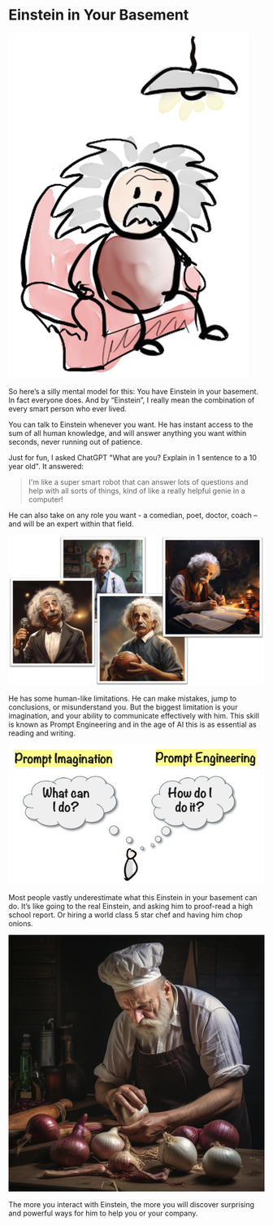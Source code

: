 # Einstein in Your Basement

![](../.gitbook/assets/020-einstein-basement.png)

So here’s a silly mental model for this: You have Einstein in your basement. In fact everyone does. And by “Einstein”, I really mean the combination of every smart person who ever lived.

You can talk to Einstein whenever you want. He has instant access to the sum of all human knowledge, and will answer anything you want within seconds, never running out of patience.

Just for fun, I asked ChatGPT "What are you? Explain in 1 sentence to a 10 year old". It answered:

> I'm like a super smart robot that can answer lots of questions and help with all sorts of things, kind of like a really helpful genie in a computer!

He can also take on any role you want - a comedian, poet, doctor, coach – and will be an expert within that field.

![](../.gitbook/assets/020-roles.png)

He has some human-like limitations. He can make mistakes, jump to conclusions, or misunderstand you. But the biggest limitation is your imagination, and your ability to communicate effectively with him. This skill is known as Prompt Engineering and in the age of AI this is as essential as reading and writing.

![](../.gitbook/assets/020-prompt-imagination-engineering.png)

Most people vastly underestimate what this Einstein in your basement can do. It’s like going to the real Einstein, and asking him to proof-read a high school report. Or hiring a world class 5 star chef and having him chop onions.

![](../.gitbook/assets/020-chef.png)

The more you interact with Einstein, the more you will discover surprising and powerful ways for him to help you or your company.
